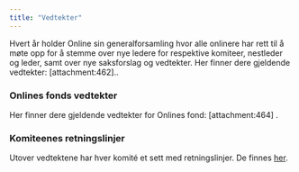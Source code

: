 ```yaml
---
title: "Vedtekter"
---
```


Hvert år holder Online sin generalforsamling hvor alle onlinere har rett til å møte opp for å stemme over nye ledere for respektive komiteer, nestleder og leder, samt over nye saksforslag og vedtekter. Her finner dere gjeldende vedtekter: [attachment:462].. 

### Onlines fonds vedtekter
Her finner dere gjeldende vedtekter for Onlines fond: [attachment:464]	.

### Komiteenes retningslinjer
Utover vedtektene har hver komité et sett med retningslinjer. De finnes [her](https://online.ntnu.no/wiki/online/info/innsikt-og-interface/retningslinjer/).